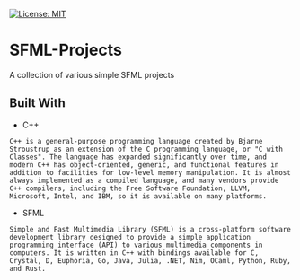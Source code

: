 [![License: MIT](https://img.shields.io/badge/License-MIT-green.svg)](https://opensource.org/licenses/MIT)

# SFML-Projects

A collection of various simple SFML projects

## Built With

- C++

```
C++ is a general-purpose programming language created by Bjarne Stroustrup as an extension of the C programming language, or "C with Classes". The language has expanded significantly over time, and modern C++ has object-oriented, generic, and functional features in addition to facilities for low-level memory manipulation. It is almost always implemented as a compiled language, and many vendors provide C++ compilers, including the Free Software Foundation, LLVM, Microsoft, Intel, and IBM, so it is available on many platforms. 
```

- SFML

```
Simple and Fast Multimedia Library (SFML) is a cross-platform software development library designed to provide a simple application programming interface (API) to various multimedia components in computers. It is written in C++ with bindings available for C, Crystal, D, Euphoria, Go, Java, Julia, .NET, Nim, OCaml, Python, Ruby, and Rust.
```
